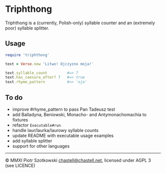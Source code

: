 Triphthong
==========

Triphthong is a (currently, Polish-only) syllable counter and an (extremely poor) syllable splitter.

Usage
-----

``` Ruby
require 'triphthong'

text = Verse.new 'Litwo! Ojczyzno moja!'

text.syllable_count         #=> 7
text.has_caesura_after? 7   #=> true
text.rhyme_pattern          #=> 'oja'
```

To do
-----

* improve #rhyme_pattern to pass Pan Tadeusz test
* add Balladyna, Beniowski, Monacho- and Antymonachomachia to fixtures
* refactor `Executable#run`
* handle laur/laurka/laurowy syllable counts
* update README with executable usage examples
* add syllable splitter
* support for other languages

---

© MMXI Piotr Szotkowski <chastell@chastell.net>, licensed under AGPL 3 (see LICENCE)
